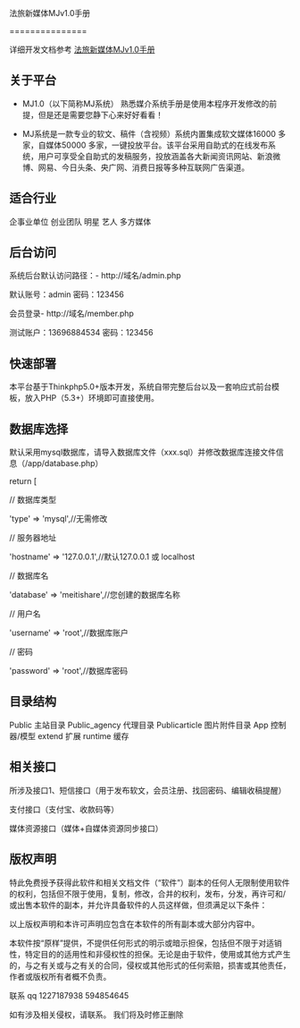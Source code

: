 法旅新媒体MJv1.0手册

===============

详细开发文档参考 [法旅新媒体MJv1.0手册](https://www.showdoc.com.cn/p/329804f941ebb9addaf6aea89cfc0308)

## 关于平台

- MJ1.0（以下简称MJ系统） 熟悉媒介系统手册是使用本程序开发修改的前提，但是还是需要您静下心来好好看看！

- MJ系统是一款专业的软文、稿件（含视频）系统内置集成软文媒体16000 多家，自媒体50000 多家，一键投放平台。该平台采用自助式的在线发布系统，用户可享受全自助式的发稿服务，投放涵盖各大新闻资讯网站、新浪微博、网易、今日头条、央广网、消费日报等多种互联网广告渠道。

## 适合行业

企事业单位 创业团队 明星 艺人 多方媒体

## 后台访问

系统后台默认访问路径：- http://域名/admin.php

默认账号：admin 密码：123456

会员登录- http://域名/member.php

测试账户：13696884534 密码：123456

## 快速部署

本平台基于Thinkphp5.0+版本开发，系统自带完整后台以及一套响应式前台模板，放入PHP（5.3+）环境即可直接使用。

## 数据库选择


默认采用mysql数据库，请导入数据库文件（xxx.sql）并修改数据库连接文件信息（/app/database.php）

return [

  // 数据库类型

  'type'           => 'mysql',//无需修改

  // 服务器地址

  'hostname'       => '127.0.0.1',//默认127.0.0.1 或 localhost

  // 数据库名

  'database'       => 'meitishare',//您创建的数据库名称

  // 用户名

  'username'       => 'root',//数据库账户

  // 密码

  'password'       => 'root',//数据库密码

## 目录结构

Public          主站目录
Public_agency   代理目录
Publicarticle   图片附件目录
App             控制器/模型
extend          扩展
runtime         缓存

## 相关接口

所涉及接口1、短信接口（用于发布软文，会员注册、找回密码、编辑收稿提醒）

支付接口（支付宝、收款码等）

媒体资源接口（媒体+自媒体资源同步接口）

## 版权声明

特此免费授予获得此软件和相关文档文件（“软件”）副本的任何人无限制使用软件的权利，包括但不限于使用，复制，修改，合并的权利，发布，分发，再许可和/或出售本软件的副本，并允许具备软件的人员这样做，但须满足以下条件：

以上版权声明和本许可声明应包含在本软件的所有副本或大部分内容中。

本软件按“原样”提供，不提供任何形式的明示或暗示担保，包括但不限于对适销性，特定目的的适用性和非侵权性的担保。无论是由于软件，使用或其他方式产生的，与之有关或与之有关的合同，侵权或其他形式的任何索赔，损害或其他责任，作者或版权所有者概不负责。

联系 qq 1227187938 594854645

如有涉及相关侵权，请联系。 我们将及时修正删除


